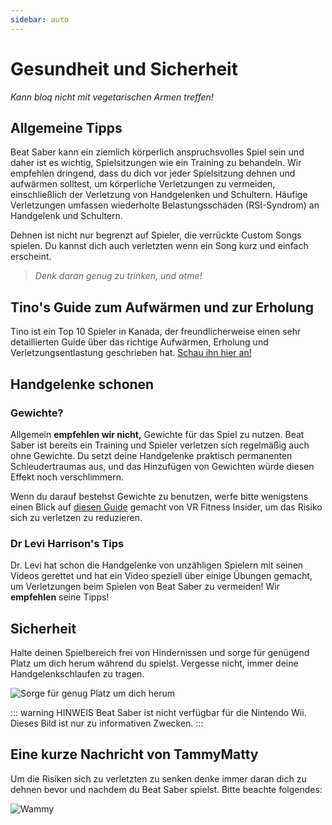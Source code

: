 ```yaml
---
sidebar: auto
---
```


# Gesundheit und Sicherheit
_Kann bloq nicht mit vegetarischen Armen treffen!_

## Allgemeine Tipps
Beat Saber kann ein ziemlich körperlich anspruchsvolles Spiel sein und daher ist es wichtig, Spielsitzungen wie ein Training zu behandeln. Wir empfehlen dringend, dass du dich vor jeder Spielsitzung dehnen und aufwärmen solltest, um körperliche Verletzungen zu vermeiden, einschließlich der Verletzung von Handgelenken und Schultern. Häufige Verletzungen umfassen wiederholte Belastungsschäden (RSI-Syndrom) an Handgelenk und Schultern.

Dehnen ist nicht nur begrenzt auf Spieler, die verrückte Custom Songs spielen. Du kannst dich auch verletzten wenn ein Song kurz und einfach erscheint.

> _Denk daran genug zu trinken, und atme!_

## Tino's Guide zum Aufwärmen und zur Erholung
Tino ist ein Top 10 Spieler in Kanada, der freundlicherweise einen sehr detaillierten Guide über das richtige Aufwärmen, Erholung und Verletzungsentlastung geschrieben hat. [Schau ihn hier an!](https://docs.google.com/document/d/122rd-eU0mkwQ6fXUwSmo1_XAh73Jyqd1u6ncrUjtkD0/)

## Handgelenke schonen

### Gewichte?
Allgemein **empfehlen wir nicht,** Gewichte für das Spiel zu nutzen. Beat Saber ist bereits ein Training und Spieler verletzen sich regelmäßig auch ohne Gewichte. Du setzt deine Handgelenke praktisch permanenten Schleudertraumas aus, und das Hinzufügen von Gewichten würde diesen Effekt noch verschlimmern.

Wenn du darauf bestehst Gewichte zu benutzen, werfe bitte wenigstens einen Blick auf [diesen Guide](https://www.vrfitnessinsider.com/beat-saber-weighted-gear/) gemacht von VR Fitness Insider, um das Risiko sich zu verletzen zu reduzieren.

### Dr Levi Harrison's Tips
Dr. Levi hat schon die Handgelenke von unzähligen Spielern mit seinen Videos gerettet und hat ein Video speziell über einige Übungen gemacht, um Verletzungen beim Spielen von Beat Saber zu vermeiden! Wir **empfehlen** seine Tipps!

<YouTube url='https://www.youtube.com/watch?v=IoL1NOKUmoU' />

## Sicherheit
Halte deinen Spielbereich frei von Hindernissen und sorge für genügend Platz um dich herum während du spielst. Vergesse nicht, immer deine Handgelenkschlaufen zu tragen.

![Sorge für genug Platz um dich herum](~@images/health-and-safety/allow-adequate-room-around-you.png "Sorge für genug Platz um dich herum")

::: warning HINWEIS Beat Saber ist nicht verfügbar für die Nintendo Wii. Dieses Bild ist nur zu informativen Zwecken. :::

## Eine kurze Nachricht von TammyMatty
Um die Risiken sich zu verletzten zu senken denke immer daran dich zu dehnen bevor und nachdem du Beat Saber spielst. Bitte beachte folgendes:

![Wammy](~@images/health-and-safety/wammy.gif "Wammy")
